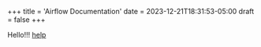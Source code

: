 +++
title = 'Airflow Documentation'
date = 2023-12-21T18:31:53-05:00
draft = false
+++

Hello!!! [help](https://www.yahoo.com)